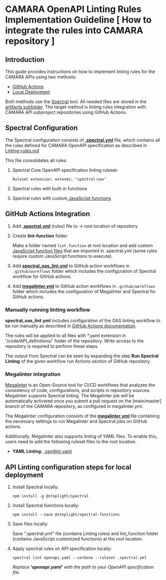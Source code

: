 # CAMARA OpenAPI Linting Rules Implementation Guideline [ How to integrate the rules into CAMARA repository ]

## Introduction

This guide provides instructions on how to implement linting rules for the CAMARA APIs using two methods:
- [GitHub Actions](./API-linting-Implementation-Guideline.md#github-actions-integration)
- [Local Deployment](./API-linting-Implementation-Guideline.md#api-linting-configuration-steps-for-local-deployment)

Both methods use the [Spectral](https://docs.stoplight.io/docs/spectral/674b27b261c3c-overview) tool. All needed files are stored in the [artifacts subfolder](../artifacts/linting_rules). The target method is linting rules integration with CAMARA API subproject repositories using GitHub Actions.

## Spectral Configuration

The Spectral configuration consists of <b><a href="../artifacts/linting_rules/.spectral.yml"> .spectral.yml</a></b> file, which contains all the rules defined for CAMARA OpenAPI specification as described in [Linting-rules.md](Linting-rules.md)

This file consolidates all rules:

1.  Spectral Core OpenAPI specification linting ruleset:

    `Ruleset extension: extends: "spectral:oas"`

2.  Spectral rules with built-in functions
3.  Spectral rules with custom<a href="../artifacts/linting_rules/lint_function"> JavaScript functions</a>

## GitHub Actions Integration

1. Add **[.spectral.yml](../artifacts/linting_rules/.spectral.yml)** (rules) file to -> root location of repository

2. Create **lint-function** folder

   Make a folder named `lint_function` at root location and add custom [JavaScript function files](../artifacts/linting_rules/lint_function) that are imported in .spectral.yml (some rules require custom JavaScript functions to execute).

3. Add **[spectral_oas_lint.yml](../artifacts/linting_rules/.github/workflows/spectral_oas_lint.yml)** to GitHub action workflows in `.github/workflows` folder
   which includes the configuration of Spectral workflow for GitHub actions.

4. Add <b>[megalinter.yml](../artifacts/linting_rules/.github/workflows/megalinter.yml)</b> to GitHub action workflows  in  `.github/workflows` folder
   which includes the configuration of Megalinter and Spectral for GitHub actions.

### Manually running linting workflow

**spectral_oas_lint.yml** includes configuration of the OAS linting workflow to be run manually as described in [GitHub Actions documentation](https://docs.github.com/en/actions/using-workflows/manually-running-a-workflow).

The rules will be applied to all files with *.yaml extension in '/code/API_definitions/' folder of the repository.
Write access to the repository is required to perform these steps.

The output from Spectral can be seen by expanding the step **Run Spectral Linting** of the given workflow run Actions section of GitHub repository.

### Megalinter integration

[Megalinter](https://megalinter.io/latest/) is an Open-Source tool for CI/CD workflows that analyzes the consistency of code, configurations, and scripts in repository sources. Megalinter supports Spectral linting.
The Megalinter job will be automatically activated once you submit a pull request on the [main/master] branch of the CAMARA repository, as configured in megalinter.yml.

The Megalinter configuration consists of the <b><a href="../artifacts/linting_rules/.github/workflows/megalinter.yml">megalinter.yml </a></b> file containing the necessary settings to run Megalinter and Spectral jobs on GitHub actions.

Additionally, Megalinter also supports linting of YAML files. To enable this, users need to add the following ruleset files to the root location.

-  <b>YAML Linting:</b> <a href="../artifacts/linting_rules/.yamllint.yaml"> .yamllint.yaml </a>

## API Linting configuration steps for local deployment

1.  Install Spectral locally:

        npm install -g @stoplight/spectral

2.  Install Spectral functions locally:

        npm install --save @stoplight/spectral-functions

3.  Save files locally:

    Save ".spectral.yml" file (contains Linting rules) and lint_function folder (contains JavaScript customized functions) at the root location.

4.  Apply spectral rules on API specification locally:

        spectral lint openapi.yaml --verbose --ruleset .spectral.yml

    *Replace **'openapi.yaml'** with the path to your OpenAPI specification file.*
